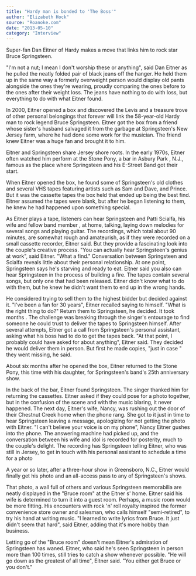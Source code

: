 ```yaml
---
title: "Hardy man is bonded to 'The Boss'"
author: "Elizabeth Hock"
source: "Roanoke.com"
date: "2013-05-10"
category: "Interview"
---
```


Super-fan Dan Eitner of Hardy makes a move that links him to rock star Bruce Springsteen.

"I'm not a nut; I mean I don't worship these or anything", said Dan Eitner as he pulled the neatly folded pair of black jeans off the hanger. He held them up in the same way a formerly overweight person would display old pants alongside the ones they're wearing, proudly comparing the ones before to the ones after their weight loss. The jeans have nothing to do with loss, but everything to do with what Eitner found.

In 2000, Eitner opened a box and discovered the Levis and a treasure trove of other personal belongings that forever will link the 58-year-old Hardy man to rock legend Bruce Springsteen. Eitner got the box from a friend whose sister's husband salvaged it from the garbage at Springsteen's New Jersey farm, where he had done some work for the musician. The friend knew Eitner was a huge fan and brought it to him.

Eitner and Springsteen share Jersey shore roots. In the early 1970s, Eitner often watched him perform at the Stone Pony, a bar in Asbury Park , N.J., famous as the place where Springsteen and his E-Street Band got their start.

When Eitner opened the box, he found some of Springsteen's old clothes and several VHS tapes featuring artists such as Sam and Dave, and Prince. But it was the cassette tapes the box held that ended up being the best find. Eitner assumed the tapes were blank, but after he began listening to them, he knew he had happened upon something special.

As Eitner plays a tape, listeners can hear Springsteen and Patti Scialfa, his wife and fellow band member , at home, talking, laying down melodies for several songs and playing guitar. The recordings, which total about 90 minutes, are somewhat rough and amateurish, as if they were recorded on a small cassette recorder, Eitner said. But they provide a fascinating look into the couple's creative process. "You can actually hear Springsteen's genius at work", said Eitner. "What a find." Conversation between Springsteen and Scialfa reveals little about their personal relationship. At one point, Springsteen says he's starving and ready to eat. Eitner said you also can hear Springsteen in the process of building a fire. The tapes contain several songs, but only one that had been released. Eitner didn't know what to do with them, but he knew he didn't want them to end up in the wrong hands.

He considered trying to sell them to the highest bidder but decided against it. "I've been a fan for 30 years", Eitner recalled saying to himself. "What is the right thing to do?" Return them to Springsteen, he decided. It took months . The challenge was breaking through the singer's entourage to find someone he could trust to deliver the tapes to Springsteen himself. After several attempts, Eitner got a call from Springsteen's personal assistant, asking what his boss had to do to get the tapes back. "At that point, I probably could have asked for about anything", Eitner said. They decided he would deliver them in person. But first he made copies, "just in case " they went missing, he said.

About six months after he opened the box, Eitner returned to the Stone Pony, this time with his daughter, for Springsteen's band's 25th anniversary show.

In the back of the bar, Eitner found Springsteen. The singer thanked him for returning the cassettes. Eitner asked if they could pose for a photo together, but in the confusion of the scene and with the music blaring, it never happened. The next day, Eitner's wife, Nancy, was rushing out the door of their Chestnut Creek home when the phone rang. She got to it just in time to hear Springsteen leaving a message, apologizing for not getting the photo with Eitner. "I can't believe your voice is on my phone", Nancy Eitner gushes into the phone. The answering machine had picked up, and the conversation between his wife and idol is recorded for posterity, much to the couple's delight. The recording has Springsteen telling Eitner, who was still in Jersey, to get in touch with his personal assistant to schedule a time for a photo

A year or so later, after a three-hour show in Greensboro, N.C., Eitner would finally get his photo and an all-access pass to any of Springsteen's shows.

That photo, a wall full of others and various Springsteen memorabilia are neatly displayed in the "Bruce room" at the Eitner s' home. Eitner said his wife is determined to turn it into a guest room. Perhaps, a music room would be more fitting. His encounters with rock 'n' roll royalty inspired the former convenience store owner and salesman, who calls himself "semi-retired", to try his hand at writing music. "I learned to write lyrics from Bruce. It just didn't seem that hard", said Eitner, adding that it's more hobby than business.

Letting go of the "Bruce room" doesn't mean Eitner's admiration of Springsteen has waned. Eitner, who said he's seen Springsteen in person more than 100 times, still tries to catch a show whenever possible. "He will go down as the greatest of all time", Eitner said. "You either get Bruce or you don't."